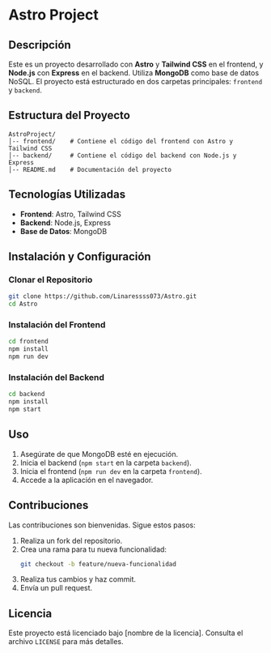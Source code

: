 # Astro Project

## Descripción
Este es un proyecto desarrollado con **Astro** y **Tailwind CSS** en el frontend, y **Node.js** con **Express** en el backend. Utiliza **MongoDB** como base de datos NoSQL. El proyecto está estructurado en dos carpetas principales: `frontend` y `backend`.

## Estructura del Proyecto
```
AstroProject/
│-- frontend/    # Contiene el código del frontend con Astro y Tailwind CSS
│-- backend/     # Contiene el código del backend con Node.js y Express
│-- README.md    # Documentación del proyecto
```

## Tecnologías Utilizadas
- **Frontend**: Astro, Tailwind CSS
- **Backend**: Node.js, Express
- **Base de Datos**: MongoDB

## Instalación y Configuración
### Clonar el Repositorio
```bash
git clone https://github.com/Linaressss073/Astro.git
cd Astro
```

### Instalación del Frontend
```bash
cd frontend
npm install
npm run dev
```

### Instalación del Backend
```bash
cd backend
npm install
npm start
```

## Uso
1. Asegúrate de que MongoDB esté en ejecución.
2. Inicia el backend (`npm start` en la carpeta `backend`).
3. Inicia el frontend (`npm run dev` en la carpeta `frontend`).
4. Accede a la aplicación en el navegador.

## Contribuciones
Las contribuciones son bienvenidas. Sigue estos pasos:
1. Realiza un fork del repositorio.
2. Crea una rama para tu nueva funcionalidad:
   ```bash
   git checkout -b feature/nueva-funcionalidad
   ```
3. Realiza tus cambios y haz commit.
4. Envía un pull request.

## Licencia
Este proyecto está licenciado bajo [nombre de la licencia]. Consulta el archivo `LICENSE` para más detalles.


